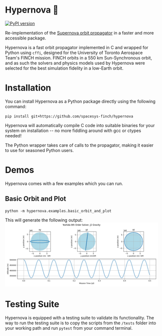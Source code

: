 # Hypernova 🌠
[![PyPI version](https://badge.fury.io/py/hypernova-orbit.svg)](https://badge.fury.io/py/hypernova-orbit)

Re-implementation of the [Supernova orbit propagator](https://github.com/spacesys-finch/supernova) in a faster and more accessible package.

Hypernova is a fast orbit propagator implemented in C and wrapped for Python using `cffi`, designed for the University of Toronto Aerospace Team's FINCH mission. FINCH orbits in a 550 km Sun-Synchronous orbit, and as such the solvers and physics models used by Hypernova were selected for the best simulation fidelity in a low-Earth orbit.

# Installation
You can install Hypernova as a Python package directly using the following command:

`pip install git+https://github.com/spacesys-finch/hypernova`

Hypernova will automatically compile C code into suitable binaries for your system on installation -- no more fiddling around with gcc or ctypes needed!

The Python wrapper takes care of calls to the propagator, making it easier to use for seasoned Python users.

# Demos
Hypernova comes with a few examples which you can run.
## Basic Orbit and Plot
`python -m hypernova.examples.basic_orbit_and_plot`

This will generate the following output:
![Demo Image](https://raw.githubusercontent.com/spacesys-finch/hypernova/assets/basic_orbit_demo.png)


# Testing Suite
Hypernova is equipped with a testing suite to validate its functionality. The way to run the testing suite is to copy the scripts from the `/tests` folder into your working path and run `pytest` from your command terminal.
